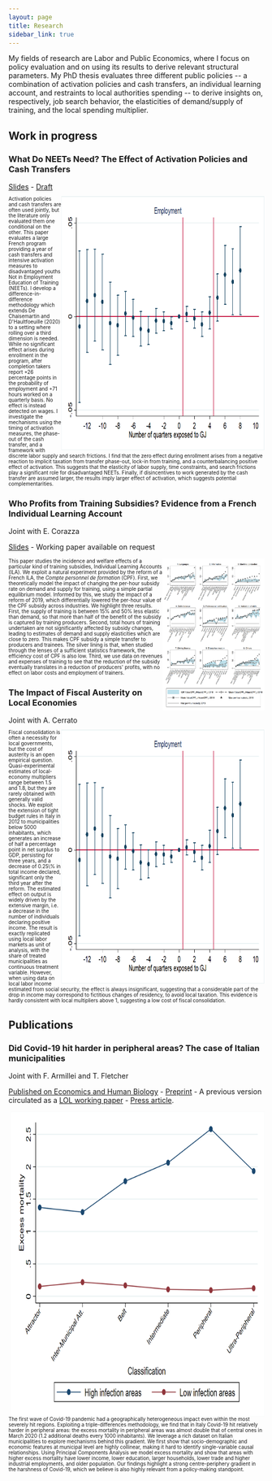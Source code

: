 ```yaml
---
layout: page
title: Research
sidebar_link: true
---
```


<p class="message">
  My fields of research are Labor and Public Economics, where I focus on policy evaluation and on using its results to derive relevant structural parameters. My PhD thesis evaluates three different public policies -- a combination of activation policies and cash transfers, an individual learning account, and restraints to local authorities spending -- to derive insights on, respectively, job search behavior, the elasticities of demand/supply of training, and the local spending multiplier. 
</p>
<h2>Work in progress</h2>

<h3>What Do NEETs Need? The Effect of Activation Policies and Cash Transfers</h3> <a href="slides_job_mkt.pdf">Slides</a> - <a href="Filippucci_NEETs.pdf">Draft</a>

<p style="font-size:70%"><img src="gj.png" ALIGN="right" width="400" height="500">Activation policies and cash transfers are often used jointly, but the literature only evaluated them one conditional on the other. This paper evaluates a large French program providing a year of cash transfers and intensive activation measures to disadvantaged youths Not in Employment Education of Training (NEETs). I develop a difference-in-difference methodology which extends De Chaisemartin and D'Haultfoeuille (2020) to a setting where rolling over a third dimension is needed. While no significant effect arises during enrollment in the program, after completion takers report +26 percentage points in the probability of employment and +71 hours worked on a quarterly basis. No effect is instead detected on wages. I investigate the mechanisms using the timing of activation measures, the phase-out of the cash transfer, and a framework with discrete labor supply and search frictions. I find that the zero effect during enrollment arises from a negative reaction to implicit taxation from transfer phase-out, lock-in from training, and a counterbalancing positive effect of activation. This suggests that the elasticity of labor supply, time constraints, and search frictions play a significant role for disadvantaged NEETs. Finally, if disincentives to work generated by the cash transfer are assumed larger, the results imply larger effect of activation, which suggests potential complementarities. </p>

<h3>Who Profits from Training Subsidies? Evidence from a French Individual Learning Account</h3> 
Joint with E. Corazza 

<a href="presentation_chaire_nov2020.pdf">Slides</a> - Working paper available on request

<p style="font-size:70%"><img src="treatment.png" ALIGN="right" width="200" height="300">This paper studies the incidence and welfare effects of a particular kind of training subsidies, Individual Learning Accounts (ILA). We exploit a natural experiment provided by the reform of a French ILA, the <i>Compte personnel de formation</i> (CPF). First, we theoretically model the impact of changing the per-hour subsidy rate on demand and supply for training, using a simple partial equilibrium model. Informed by this, we study the impact of a reform of 2019, which differentially lowered the per-hour value of the CPF subsidy across industries. We highlight three results. First, the supply of training is between 15% and 50% less elastic than demand, so that more than half of the benefit of the subsidy is captured by training producers. Second, total hours of training undertaken are not significantly affected by subsidy changes, leading to estimates of demand and supply elasticities which are close to zero. This makes CPF subsidy a simple transfer to producers and trainees. The silver lining is that, when studied through the lenses of a sufficient statistics framework, the efficiency cost of CPF is also low. Third, we use data on revenues and expenses of training to see that the reduction of the subsidy eventually translates in a reduction of producers' profits, with no effect on labor costs and employment of trainers.</p>

<h3>The Impact of Fiscal Austerity on Local Economies</h3> 
Joint with A. Cerrato

<p style="font-size:70%"><img src="gj.png" ALIGN="right" width="400" height="500">Fiscal consolidation is often a necessity for local governments, but the cost of austerity is an open empirical question. Quasi-experimental estimates of local-economy multipliers range between 1.5 and 1.8, but they are rarely obtained with generally valid shocks. We exploit the extension of tight budget rules in Italy in 2012 to municipalities below 5000 inhabitants, which generates an increase of half a percentage point in net surplus to GDP, persisting for three years, and a decrease of 0.25\% in total income declared, significant only the third year after the reform. The estimated effect on output is widely driven by the extensive margin, i.e. a decrease in the number of individuals declaring positive income. The result is exactly replicated using local labor markets as unit of analysis, with the share of treated municipalities as continuous treatment variable. However, when using data on local labor income estimated from social security, the effect is always insignificant, suggesting that a considerable part of the drop in income may correspond to fictitious changes of residency, to avoid local taxation. This evidence is hardly consistent with local multipliers above 1, suggesting a low cost of fiscal consolidation.  </p>

<h2>Publications</h2>
<h3>Did Covid-19 hit harder in peripheral areas? The case of Italian municipalities</h3>  

Joint with F. Armillei and T. Fletcher 

<a href="https://www.sciencedirect.com/science/article/pii/S1570677X21000423">Published on Economics and Human Biology</a> - <a href="Covid_Paper_2_0___Published (1).pdf">Preprint</a> - A previous version circulated as a <a href="https://www.localopportunitieslab.it/wp-content/uploads/2020/10/Covid_paper-4.pdf">LOL working paper</a> - <a href="https://www.lavoce.info/archives/69032/dai-dati-comunali-una-mappa-del-rischio-coronavirus/">Press article</a>.

  <p style="font-size:70%"><img src="extra_march_by_classe.png" ALIGN="right" width="500" height="600">The first wave of Covid-19 pandemic had a geographically heterogeneous impact even within the most severely hit regions. Exploiting a triple-differences methodology, we find that in Italy Covid-19 hit relatively harder in peripheral areas: the excess mortality in peripheral areas was almost double that of central ones in March 2020 (1.2 additional deaths every 1000 inhabitants). We leverage a rich dataset on Italian municipalities to explore mechanisms behind this gradient. We first show that socio-demographic and economic features at municipal level are highly collinear, making it hard to identify single-variable causal relationships. Using Principal Components Analysis we model excess mortality and show that areas with higher excess mortality have lower income, lower education, larger households, lower trade and higher industrial employments, and older population. Our findings highlight a strong centre-periphery gradient in the harshness of Covid-19, which we believe is also highly relevant from a policy-making standpoint.</p>


